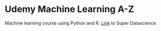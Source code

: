 # Udemy Machine Learning A-Z

Machine learning course using Python and R.
<a href="https://www.superdatascience.com/">Link</a> to Super Datascience
